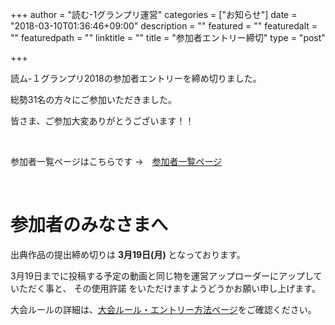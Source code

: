+++
author = "読む-1グランプリ運営"
categories = ["お知らせ"]
date = "2018-03-10T01:36:46+09:00"
description = ""
featured = ""
featuredalt = ""
featuredpath = ""
linktitle = ""
title = "参加者エントリー締切"
type = "post"

+++

読ム-１グランプリ2018の参加者エントリーを締め切りました。

総勢31名の方々にご参加いただきました。

皆さま、ご参加大変ありがとうございます！！

<br>

参加者一覧ページはこちらです →　[参加者一覧ページ](/performer/)

<br>

# 参加者のみなさまへ

出典作品の提出締め切りは **3月19日(月)** となっております。

3月19日までに投稿する予定の動画と同じ物を運営アップローダーにアップしていただく事と、
その使用許諾 をいただけますようどうかお願い申し上げます。

大会ルールの詳細は、[大会ルール・エントリー方法ページ](/rule/)をご確認ください。











